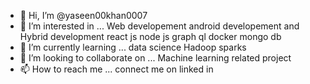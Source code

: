 - 👋 Hi, I’m @yaseen00khan0007
- 👀 I’m interested in ... Web developement android developement and Hybrid development react js node js graph ql docker mongo db 
- 🌱 I’m currently learning ... data science Hadoop sparks 
- 💞️ I’m looking to collaborate on ... Machine learning related project
- 📫 How to reach me ... connect me on linked in

<!---
yaseen00khan0007/yaseen00khan0007 is a ✨ special ✨ repository because its `README.md` (this file) appears on your GitHub profile.
You can click the Preview link to take a look at your changes.
--->
